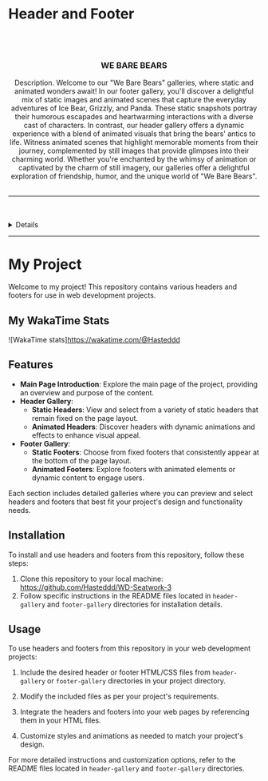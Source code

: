 # Header and Footer

<a name="readme-top"/>

<br/>

<br />
<div align="center">
  

  <h3 align="center">WE BARE BEARS</h3>
</div>
<div align="center">
  Description. 
  Welcome to our "We Bare Bears" galleries, where static and animated wonders await! In our footer gallery, you'll discover a delightful mix of static images and animated scenes that capture the everyday adventures of Ice Bear, Grizzly, and Panda. These static snapshots portray their humorous escapades and heartwarming interactions with a diverse cast of characters.
            In contrast, our header gallery offers a dynamic experience with a blend of animated visuals that bring the bears' antics to life. Witness animated scenes that highlight memorable moments from their journey, complemented by still images that provide glimpses into their charming world. Whether you're enchanted by the whimsy of animation or captivated by the charm of still imagery, our galleries offer a delightful exploration of friendship, humor, and the unique world of "We Bare Bears".
</div>

<br />



---

<br />
<br />

 <details>
  <summary>Table of Contents</summary>
  <ol>
    <li>
      <a href="#main-page">Main Page</a>
    </li>
    <li>
      <a href="#header-gallery">Header Gallery</a>
      <ol>
        <li>
          <a href="#static-headers">Static Headers</a>
        </li>
        <li>
          <a href="#animated-headers">Animated Headers</a>
        </li>
      </ol>
    </li>
    <li>
      <a href="#footer-gallery">Footer Gallery</a>
      <ol>
        <li>
          <a href="#static-footers">Static Footers</a>
        </li>
        <li>
          <a href="#animated-footers">Animated Footers</a>
        </li>
      </ol>
    </li>
  </ol>
</details>

---
# My Project

Welcome to my project! This repository contains various headers and footers for use in web development projects.

## My WakaTime Stats

![WakaTime stats]https://wakatime.com/@Hasteddd

## Features

- **Main Page Introduction**: Explore the main page of the project, providing an overview and purpose of the content.
- **Header Gallery**:
  - **Static Headers**: View and select from a variety of static headers that remain fixed on the page layout.
  - **Animated Headers**: Discover headers with dynamic animations and effects to enhance visual appeal.
- **Footer Gallery**:
  - **Static Footers**: Choose from fixed footers that consistently appear at the bottom of the page layout.
  - **Animated Footers**: Explore footers with animated elements or dynamic content to engage users.

Each section includes detailed galleries where you can preview and select headers and footers that best fit your project's design and functionality needs.

## Installation

To install and use headers and footers from this repository, follow these steps:

1. Clone this repository to your local machine:
   https://github.com/Hasteddd/WD-Seatwork-3
2. Follow specific instructions in the README files located in `header-gallery` and `footer-gallery` directories for installation details.

## Usage

To use headers and footers from this repository in your web development projects:

1. Include the desired header or footer HTML/CSS files from `header-gallery` or `footer-gallery` directories in your project directory.

2. Modify the included files as per your project's requirements.

3. Integrate the headers and footers into your web pages by referencing them in your HTML files.

4. Customize styles and animations as needed to match your project's design.

For more detailed instructions and customization options, refer to the README files located in `header-gallery` and `footer-gallery` directories.


